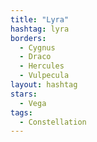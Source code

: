 ```yaml
---
title: "Lyra"
hashtag: lyra
borders:
  - Cygnus
  - Draco
  - Hercules
  - Vulpecula
layout: hashtag
stars:
  - Vega
tags:
  - Constellation
---
```

